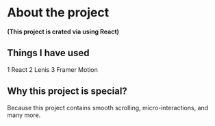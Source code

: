 # About the project

**(This project is crated via using React)**

## Things I have used 
1 React
2 Lenis
3 Framer Motion


  ## Why this project is special?
  <P>Because this project contains smooth scrolling, micro-interactions, and many more.</P>
